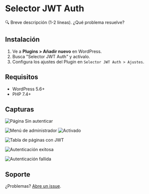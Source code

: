 # Selector JWT Auth

🔍 Breve descripción (1-2 líneas). ¿Qué problema resuelve?  

## Instalación  
1. Ve a **Plugins > Añadir nuevo** en WordPress.
2. Busca "Selector JWT Auth" y actívalo.
3. Configura los ajustes del Plugin en `Selector JWT Auth > Ajustes`.

## Requisitos  
- WordPress 5.6+  
- PHP 7.4+  

<!-- ## Uso Básico  
```php
// Ejemplo de código corto (si aplica):  
[mi-plugin atributo="valor"]
``` -->

## Capturas  
![Página Sin autenticar](https://github.com/Chettyninho/JWT_Plugin/blob/documentation/images/mainPage.jpg)

![Menú de administrador](https://github.com/Chettyninho/JWT_Plugin/blob/documentation/images/optionPage.jpg)
![Activado](https://github.com/Chettyninho/JWT_Plugin/blob/documentation/images/optionActive.jpg)

![Tabla de páginas con JWT](https://github.com/Chettyninho/JWT_Plugin/blob/documentation/images/tablePlugin.jpg)

![Autenticación exitosa](https://github.com/Chettyninho/JWT_Plugin/blob/documentation/images/authPageTOKEN.jpg)

![Autenticación fallida](https://github.com/Chettyninho/JWT_Plugin/blob/documentation/images/authPageTOKEN_FAILED.jpg)

<!-- ## Documentación Completa  
📚 [Ver documentación detallada](https://tusitio.com/docs)  SE INCLUYE EN UNA CARPETA -->

## Soporte  
¿Problemas? [Abre un issue](https://github.com/Chettyninho/JWT_Plugin/issues).  

<!-- ## Contribuir  
PRs son bienvenidos. Sigue nuestras [guías](CONTRIBUTING.md).   -->